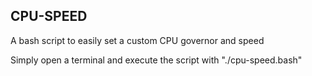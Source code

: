 ## CPU-SPEED
A bash script to easily set a custom CPU governor and speed

Simply open a terminal and execute the script with "./cpu-speed.bash"
